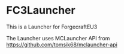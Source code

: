 # FC3Launcher
This is a Launcher for ForgecraftEU3


The Launcher uses MCLauncher API from https://github.com/tomsik68/mclauncher-api